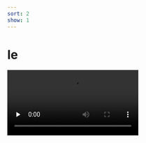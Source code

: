 ```yaml
---
sort: 2
show: 1
---
```


# le

<video id="video" controls="" preload="none" poster="">
      <source id="mp4" src="../assets/videos/le-Gcash.mp4" type="video/mp4">
</videos>
